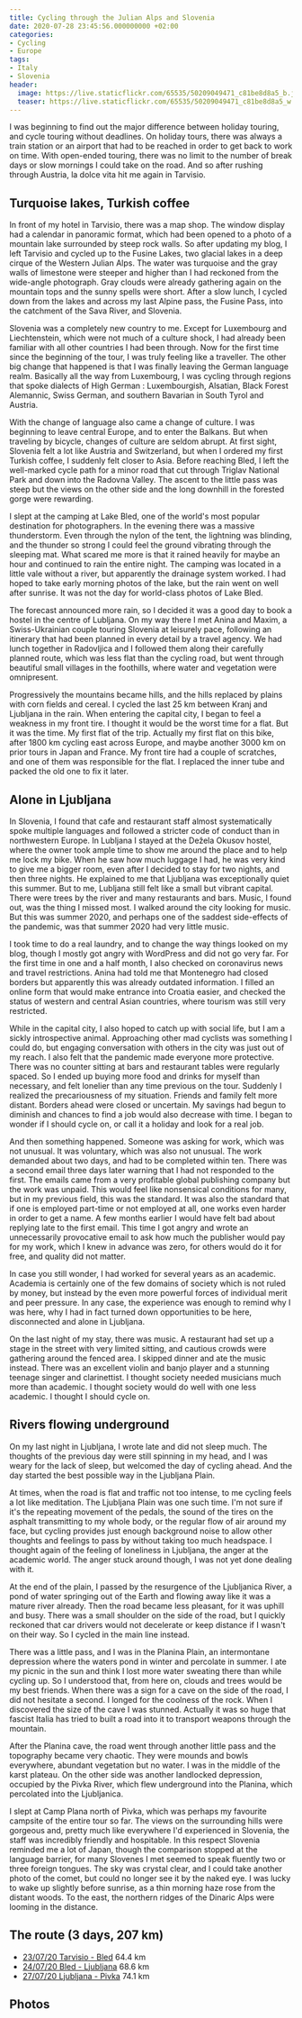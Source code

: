 ```yaml
---
title: Cycling through the Julian Alps and Slovenia
date: 2020-07-28 23:45:56.000000000 +02:00
categories:
- Cycling
- Europe
tags:
- Italy
- Slovenia
header:
  image: https://live.staticflickr.com/65535/50209049471_c81be8d8a5_b.jpg
  teaser: https://live.staticflickr.com/65535/50209049471_c81be8d8a5_w.jpg
---
```


I was beginning to find out the major difference between holiday
touring, and cycle touring without deadlines. On holiday tours, there
was always a train station or an airport that had to be reached in order
to get back to work on time. With open-ended touring, there was no limit
to the number of break days or slow mornings I could take on the road.
And so after rushing through Austria, la dolce vita hit me again in
Tarvisio.

## Turquoise lakes, Turkish coffee

In front of my hotel in Tarvisio, there was a map shop. The window
display had a calendar in panoramic format, which had been opened to a
photo of a mountain lake surrounded by steep rock walls. So after
updating my blog, I left Tarvisio and cycled up to the Fusine Lakes, two
glacial lakes in a deep cirque of the Western Julian Alps. The water was
turquoise and the gray walls of limestone were steeper and higher than I
had reckoned from the wide-angle photograph. Gray clouds were already
gathering again on the mountain tops and the sunny spells were short.
After a slow lunch, I cycled down from the lakes and across my last
Alpine pass, the Fusine Pass, into the catchment of the Sava River, and
Slovenia.

Slovenia was a completely new country to me. Except for Luxembourg and
Liechtenstein, which were not much of a culture shock, I had already
been familiar with all other countries I had been through. Now for the
first time since the beginning of the tour, I was truly feeling like a
traveller. The other big change that happened is that I was finally
leaving the German language realm. Basically all the way from
Luxembourg, I was cycling through regions that spoke dialects of High
German : Luxembourgish, Alsatian, Black Forest Alemannic, Swiss German,
and southern Bavarian in South Tyrol and Austria.

With the change of language also came a change of culture. I was
beginning to leave central Europe, and to enter the Balkans. But when
traveling by bicycle, changes of culture are seldom abrupt. At first
sight, Slovenia felt a lot like Austria and Switzerland, but when I
ordered my first Turkish coffee, I suddenly felt closer to Asia. Before
reaching Bled, I left the well-marked cycle path for a minor road that
cut through Triglav National Park and down into the Radovna Valley. The
ascent to the little pass was steep but the views on the other side and
the long downhill in the forested gorge were rewarding.

I slept at the camping at Lake Bled, one of the world\'s most popular
destination for photographers. In the evening there was a massive
thunderstorm. Even through the nylon of the tent, the lightning was
blinding, and the thunder so strong I could feel the ground vibrating
through the sleeping mat. What scared me more is that it rained heavily
for maybe an hour and continued to rain the entire night. The camping
was located in a little vale without a river, but apparently the
drainage system worked. I had hoped to take early morning photos of the
lake, but the rain went on well after sunrise. It was not the day for
world-class photos of Lake Bled.

The forecast announced more rain, so I decided it was a good day to book
a hostel in the centre of Lubljana. On my way there I met Anina and
Maxim, a Swiss-Ukrainian couple touring Slovenia at leisurely pace,
following an itinerary that had been planned in every detail by a travel
agency. We had lunch together in Radovljica and I followed them along
their carefully planned route, which was less flat than the cycling
road, but went through beautiful small villages in the foothills, where
water and vegetation were omnipresent.

Progressively the mountains became hills, and the hills replaced by
plains with corn fields and cereal. I cycled the last 25 km between
Kranj and Ljubljana in the rain. When entering the capital city, I began
to feel a weakness in my front tire. I thought it would be the worst
time for a flat. But it was the time. My first flat of the trip.
Actually my first flat on this bike, after 1800 km cycling east across
Europe, and maybe another 3000 km on prior tours in Japan and France. My
front tire had a couple of scratches, and one of them was responsible
for the flat. I replaced the inner tube and packed the old one to fix it
later.

## Alone in Ljubljana

In Slovenia, I found that cafe and restaurant staff almost
systematically spoke multiple languages and followed a stricter code of
conduct than in northwestern Europe. In Lubljana I stayed at the Dežela
Okusov hostel, where the owner took ample time to show me around the
place and to help me lock my bike. When he saw how much luggage I had,
he was very kind to give me a bigger room, even after I decided to stay
for two nights, and then three nights. He explained to me that Ljubljana
was exceptionally quiet this summer. But to me, Lubljana still felt like
a small but vibrant capital. There were trees by the river and many
restaurants and bars. Music, I found out, was the thing I missed most. I
walked around the city looking for music. But this was summer 2020, and
perhaps one of the saddest side-effects of the pandemic, was that summer
2020 had very little music.

I took time to do a real laundry, and to change the way things looked on
my blog, though I mostly got angry with WordPress and did not go very
far. For the first time in one and a half month, I also checked on
coronavirus news and travel restrictions. Anina had told me that
Montenegro had closed borders but apparently this was already outdated
information. I filled an online form that would make entrance into
Croatia easier, and checked the status of western and central Asian
countries, where tourism was still very restricted.

While in the capital city, I also hoped to catch up with social life,
but I am a sickly introspective animal. Approaching other mad cyclists
was something I could do, but engaging conversation with others in the
city was just out of my reach. I also felt that the pandemic made
everyone more protective. There was no counter sitting at bars and
restaurant tables were regularly spaced. So I ended up buying more food
and drinks for myself than necessary, and felt lonelier than any time
previous on the tour. Suddenly I realized the precariousness of my
situation. Friends and family felt more distant. Borders ahead were
closed or uncertain. My savings had begun to diminish and chances to
find a job would also decrease with time. I began to wonder if I should
cycle on, or call it a holiday and look for a real job.

And then something happened. Someone was asking for work, which was not
unusual. It was voluntary, which was also not unusual. The work demanded
about two days, and had to be completed within ten. There was a second
email three days later warning that I had not responded to the first.
The emails came from a very profitable global publishing company but the
work was unpaid. This would feel like nonsensical conditions for many,
but in my previous field, this was the standard. It was also the
standard that if one is employed part-time or not employed at all, one
works even harder in order to get a name. A few months earlier I would
have felt bad about replying late to the first email. This time I got
angry and wrote an unnecessarily provocative email to ask how much the
publisher would pay for my work, which I knew in advance was zero, for
others would do it for free, and quality did not matter.

In case you still wonder, I had worked for several years as an academic.
Academia is certainly one of the few domains of society which is not
ruled by money, but instead by the even more powerful forces of
individual merit and peer pressure. In any case, the experience was
enough to remind why I was here, why I had in fact turned down
opportunities to be here, disconnected and alone in Ljubljana.

On the last night of my stay, there was music. A restaurant had set up a
stage in the street with very limited sitting, and cautious crowds were
gathering around the fenced area. I skipped dinner and ate the music
instead. There was an excellent violin and banjo player and a stunning
teenage singer and clarinettist. I thought society needed musicians much
more than academic. I thought society would do well with one less
academic. I thought I should cycle on.

## Rivers flowing underground

On my last night in Ljubljana, I wrote late and did not sleep much. The
thoughts of the previous day were still spinning in my head, and I was
weary for the lack of sleep, but welcomed the day of cycling ahead. And
the day started the best possible way in the Ljubljana Plain.

At times, when the road is flat and traffic not too intense, to me
cycling feels a lot like meditation. The Ljubljana Plain was one such
time. I\'m not sure if it\'s the repeating movement of the pedals, the
sound of the tires on the asphalt transmitting to my whole body, or the
regular flow of air around my face, but cycling provides just enough
background noise to allow other thoughts and feelings to pass by without
taking too much headspace. I thought again of the feeling of loneliness
in Ljubljana, the anger at the academic world. The anger stuck around
though, I was not yet done dealing with it.

At the end of the plain, I passed by the resurgence of the Ljubljanica
River, a pond of water springing out of the Earth and flowing away like
it was a mature river already. Then the road became less pleasant, for
it was uphill and busy. There was a small shoulder on the side of the
road, but I quickly reckoned that car drivers would not decelerate or
keep distance if I wasn\'t on their way. So I cycled in the main line
instead.

There was a little pass, and I was in the Planina Plain, an intermontane
depression where the waters pond in winter and percolate in summer. I
ate my picnic in the sun and think I lost more water sweating there than
while cycling up. So I understood that, from here on, clouds and trees
would be my best friends. When there was a sign for a cave on the side
of the road, I did not hesitate a second. I longed for the coolness of
the rock. When I discovered the size of the cave I was stunned. Actually
it was so huge that fascist Italia has tried to built a road into it to
transport weapons through the mountain.

After the Planina cave, the road went through another little pass and
the topography became very chaotic. They were mounds and bowls
everywhere, abundant vegetation but no water. I was in the middle of the
karst plateau. On the other side was another landlocked depression,
occupied by the Pivka River, which flew underground into the Planina,
which percolated into the Ljubljanica.

I slept at Camp Plana north of Pivka, which was perhaps my favourite
campsite of the entire tour so far. The views on the surrounding hills
were gorgeous and, pretty much like everywhere I\'d experienced in
Slovenia, the staff was incredibly friendly and hospitable. In this
respect Slovenia reminded me a lot of Japan, though the comparison
stopped at the language barrier, for many Slovenes I met seemed to speak
fluently two or three foreign tongues. The sky was crystal clear, and I
could take another photo of the comet, but could no longer see it by the
naked eye. I was lucky to wake up slightly before sunrise, as a thin
morning haze rose from the distant woods. To the east, the northern
ridges of the Dinaric Alps were looming in the distance.

## The route (3 days, 207 km)

-   [23/07/20 Tarvisio - Bled](https://ridewithgps.com/trips/53188569)
    64.4 km
-   [24/07/20 Bled - Ljubljana](https://ridewithgps.com/trips/53188575)
    68.6 km
-   [27/07/20 Ljubljana - Pivka](https://ridewithgps.com/trips/53188579)
    74.1 km

## Photos
